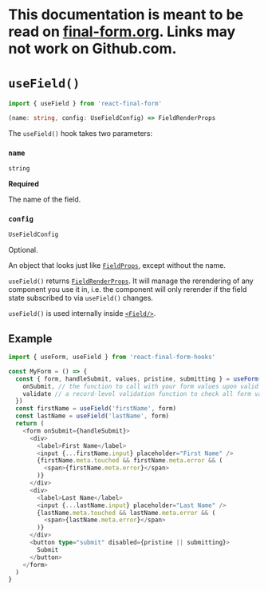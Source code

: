 # This documentation is meant to be read on [final-form.org](https://final-form.org/docs/react-final-form/api/useField). Links may not work on Github.com.

# `useField()`

```ts
import { useField } from 'react-final-form'
```

<!-- prettier-ignore -->
```ts
(name: string, config: UseFieldConfig) => FieldRenderProps
```

The `useField()` hook takes two parameters:

### `name`

```ts
string
```

**Required**

The name of the field.

### `config`

```ts
UseFieldConfig
```

Optional.

An object that looks just like [`FieldProps`](../types/FieldProps), except without the name.

`useField()` returns [`FieldRenderProps`](../types/FieldRenderProps). It will manage the rerendering of any component you use it in, i.e. the component will only rerender if the field state subscribed to via `useField()` changes.

`useField()` is used internally inside [`<Field/>`](Field).


## Example 

```ts
import { useForm, useField } from 'react-final-form-hooks'

const MyForm = () => {
  const { form, handleSubmit, values, pristine, submitting } = useForm({
    onSubmit, // the function to call with your form values upon valid submit
    validate // a record-level validation function to check all form values
  })
  const firstName = useField('firstName', form)
  const lastName = useField('lastName', form)
  return (
    <form onSubmit={handleSubmit}>
      <div>
        <label>First Name</label>
        <input {...firstName.input} placeholder="First Name" />
        {firstName.meta.touched && firstName.meta.error && (
          <span>{firstName.meta.error}</span>
        )}
      </div>
      <div>
        <label>Last Name</label>
        <input {...lastName.input} placeholder="Last Name" />
        {lastName.meta.touched && lastName.meta.error && (
          <span>{lastName.meta.error}</span>
        )}
      </div>
      <button type="submit" disabled={pristine || submitting}>
        Submit
      </button>
    </form>
  )
}

```
